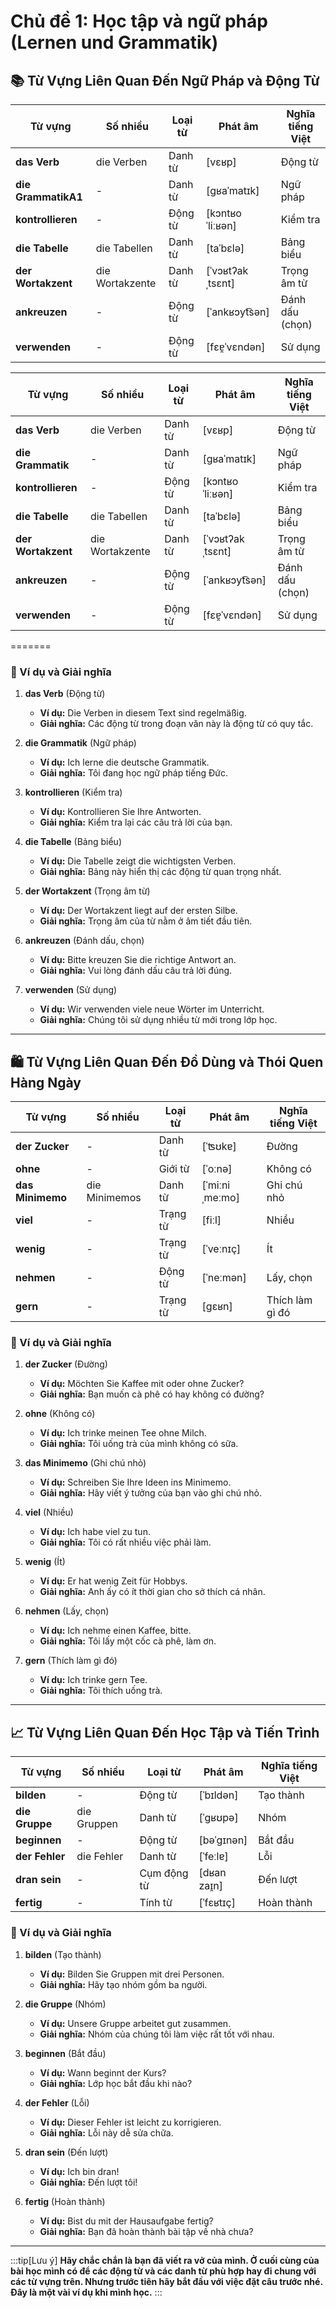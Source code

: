 Chủ đề 1: Học tập và ngữ pháp (Lernen und Grammatik)
=======
## **📚 Từ Vựng Liên Quan Đến Ngữ Pháp và Động Từ**


|**Từ vựng**|**Số nhiều**|**Loại từ**|**Phát âm**|**Nghĩa tiếng Việt**|
|---|---|---|---|---|
|**das Verb**|die Verben|Danh từ|[vɛʁp]|Động từ|
|**die GrammatikA1**|-|Danh từ|[ɡʁaˈmatɪk]|Ngữ pháp|
|**kontrollieren**|-|Động từ|[kɔntʁoˈliːʁən]|Kiểm tra|
|**die Tabelle**|die Tabellen|Danh từ|[taˈbɛlə]|Bảng biểu|
|**der Wortakzent**|die Wortakzente|Danh từ|[ˈvɔʁtʔakˌtsɛnt]|Trọng âm từ|
|**ankreuzen**|-|Động từ|[ˈankʁɔyt͡sən]|Đánh dấu (chọn)|
|**verwenden**|-|Động từ|[fɛɐ̯ˈvɛndən]|Sử dụng|

| **Từ vựng**    | **Số nhiều**    | **Loại từ** | **Phát âm**      | **Nghĩa tiếng Việt** |
| -------------- | --------------- | ----------- | ---------------- | -------------------- |
| **das Verb**       | die Verben      | Danh từ     | [vɛʁp]           | Động từ              |
| **die Grammatik**  | -               | Danh từ     | [ɡʁaˈmatɪk]      | Ngữ pháp             |
| **kontrollieren**  | -               | Động từ     | [kɔntʁoˈliːʁən]  | Kiểm tra             |
| **die Tabelle**    | die Tabellen    | Danh từ     | [taˈbɛlə]        | Bảng biểu            |
| **der Wortakzent** | die Wortakzente | Danh từ     | [ˈvɔʁtʔakˌtsɛnt] | Trọng âm từ          |
| **ankreuzen**      | -               | Động từ     | [ˈankʁɔyt͡sən]   | Đánh dấu (chọn)      |
| **verwenden**      | -               | Động từ     | [fɛɐ̯ˈvɛndən]    | Sử dụng              |
=======
### **📌 Ví dụ và Giải nghĩa**


1. **das Verb** (Động từ)
    
    - **Ví dụ:** Die Verben in diesem Text sind regelmäßig.
    - **Giải nghĩa:** Các động từ trong đoạn văn này là động từ có quy tắc.
2. **die Grammatik** (Ngữ pháp)
    
    - **Ví dụ:** Ich lerne die deutsche Grammatik.
    - **Giải nghĩa:** Tôi đang học ngữ pháp tiếng Đức.
3. **kontrollieren** (Kiểm tra)
    
    - **Ví dụ:** Kontrollieren Sie Ihre Antworten.
    - **Giải nghĩa:** Kiểm tra lại các câu trả lời của bạn.
4. **die Tabelle** (Bảng biểu)
    
    - **Ví dụ:** Die Tabelle zeigt die wichtigsten Verben.
    - **Giải nghĩa:** Bảng này hiển thị các động từ quan trọng nhất.
5. **der Wortakzent** (Trọng âm từ)
    
    - **Ví dụ:** Der Wortakzent liegt auf der ersten Silbe.
    - **Giải nghĩa:** Trọng âm của từ nằm ở âm tiết đầu tiên.
6. **ankreuzen** (Đánh dấu, chọn)
    
    - **Ví dụ:** Bitte kreuzen Sie die richtige Antwort an.
    - **Giải nghĩa:** Vui lòng đánh dấu câu trả lời đúng.
7. **verwenden** (Sử dụng)
    
    - **Ví dụ:** Wir verwenden viele neue Wörter im Unterricht.
    - **Giải nghĩa:** Chúng tôi sử dụng nhiều từ mới trong lớp học.

---
## **🛍️ Từ Vựng Liên Quan Đến Đồ Dùng và Thói Quen Hàng Ngày**

|**Từ vựng**|**Số nhiều**|**Loại từ**|**Phát âm**|**Nghĩa tiếng Việt**|
|---|---|---|---|---|
|**der Zucker**|-|Danh từ|[ˈʦʊkɐ]|Đường|
|**ohne**|-|Giới từ|[ˈoːnə]|Không có|
|**das Minimemo**|die Minimemos|Danh từ|[ˈmiːniˌmeːmo]|Ghi chú nhỏ|
|**viel**|-|Trạng từ|[fiːl]|Nhiều|
|**wenig**|-|Trạng từ|[ˈveːnɪç]|Ít|
|**nehmen**|-|Động từ|[ˈneːmən]|Lấy, chọn|
|**gern**|-|Trạng từ|[ɡɛʁn]|Thích làm gì đó|

### **📌 Ví dụ và Giải nghĩa**

1. **der Zucker** (Đường)
    
    - **Ví dụ:** Möchten Sie Kaffee mit oder ohne Zucker?
    - **Giải nghĩa:** Bạn muốn cà phê có hay không có đường?
2. **ohne** (Không có)
    
    - **Ví dụ:** Ich trinke meinen Tee ohne Milch.
    - **Giải nghĩa:** Tôi uống trà của mình không có sữa.
3. **das Minimemo** (Ghi chú nhỏ)
    
    - **Ví dụ:** Schreiben Sie Ihre Ideen ins Minimemo.
    - **Giải nghĩa:** Hãy viết ý tưởng của bạn vào ghi chú nhỏ.
4. **viel** (Nhiều)
    
    - **Ví dụ:** Ich habe viel zu tun.
    - **Giải nghĩa:** Tôi có rất nhiều việc phải làm.
5. **wenig** (Ít)
    
    - **Ví dụ:** Er hat wenig Zeit für Hobbys.
    - **Giải nghĩa:** Anh ấy có ít thời gian cho sở thích cá nhân.
6. **nehmen** (Lấy, chọn)
    
    - **Ví dụ:** Ich nehme einen Kaffee, bitte.
    - **Giải nghĩa:** Tôi lấy một cốc cà phê, làm ơn.
7. **gern** (Thích làm gì đó)
    
    - **Ví dụ:** Ich trinke gern Tee.
    - **Giải nghĩa:** Tôi thích uống trà.

---
## **📈 Từ Vựng Liên Quan Đến Học Tập và Tiến Trình**

|**Từ vựng**|**Số nhiều**|**Loại từ**|**Phát âm**|**Nghĩa tiếng Việt**|
|---|---|---|---|---|
|**bilden**|-|Động từ|[ˈbɪldən]|Tạo thành|
|**die Gruppe**|die Gruppen|Danh từ|[ˈɡʁʊpə]|Nhóm|
|**beginnen**|-|Động từ|[bəˈɡɪnən]|Bắt đầu|
|**der Fehler**|die Fehler|Danh từ|[ˈfeːlɐ]|Lỗi|
|**dran sein**|-|Cụm động từ|[dʁan zaɪ̯n]|Đến lượt|
|**fertig**|-|Tính từ|[ˈfɛʁtɪç]|Hoàn thành|

### **📌 Ví dụ và Giải nghĩa**

1. **bilden** (Tạo thành)
    
    - **Ví dụ:** Bilden Sie Gruppen mit drei Personen.
    - **Giải nghĩa:** Hãy tạo nhóm gồm ba người.
2. **die Gruppe** (Nhóm)
    
    - **Ví dụ:** Unsere Gruppe arbeitet gut zusammen.
    - **Giải nghĩa:** Nhóm của chúng tôi làm việc rất tốt với nhau.
3. **beginnen** (Bắt đầu)
    
    - **Ví dụ:** Wann beginnt der Kurs?
    - **Giải nghĩa:** Lớp học bắt đầu khi nào?
4. **der Fehler** (Lỗi)
    
    - **Ví dụ:** Dieser Fehler ist leicht zu korrigieren.
    - **Giải nghĩa:** Lỗi này dễ sửa chữa.
5. **dran sein** (Đến lượt)
    
    - **Ví dụ:** Ich bin dran!
    - **Giải nghĩa:** Đến lượt tôi!
6. **fertig** (Hoàn thành)
    
    - **Ví dụ:** Bist du mit der Hausaufgabe fertig?
    - **Giải nghĩa:** Bạn đã hoàn thành bài tập về nhà chưa?

---
:::tip[Lưu ý]
**Hãy chắc chắn là bạn đã viết ra vở của mình. Ở cuối cùng của bài học mình có để các động từ và các danh từ phù hợp hay đi chung với các từ vựng trên. Nhưng trước tiên hãy bắt đầu với việc đặt câu trước nhé. Đây là một vài ví dụ khi mình học.**
:::